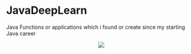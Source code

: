 # JavaDeepLearn

Java Functions or applications which i found or create since my starting Java career

<p align="center">
  <img src="https://cdn.iconscout.com/icon/free/png-64/java-60-1174953.png" />
</p>
